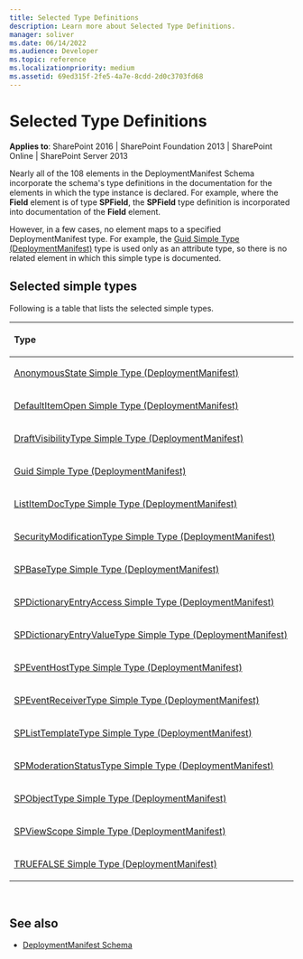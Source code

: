 ```yaml
---
title: Selected Type Definitions
description: Learn more about Selected Type Definitions.
manager: soliver
ms.date: 06/14/2022
ms.audience: Developer
ms.topic: reference
ms.localizationpriority: medium
ms.assetid: 69ed315f-2fe5-4a7e-8cdd-2d0c3703fd68
---
```


# Selected Type Definitions

**Applies to**: SharePoint 2016 | SharePoint Foundation 2013 | SharePoint Online | SharePoint Server 2013

Nearly all of the 108 elements in the DeploymentManifest Schema incorporate the schema's type definitions in the documentation for the elements in which the type instance is declared. For example, where the **Field** element is of type **SPField**, the **SPField** type definition is incorporated into documentation of the **Field** element.

However, in a few cases, no element maps to a specified DeploymentManifest type. For example, the [Guid Simple Type (DeploymentManifest)](guid-simple-type-deploymentmanifest.md) type is used only as an attribute type, so there is no related element in which this simple type is documented.

## Selected simple types

Following is a table that lists the selected simple types.

<table>
<colgroup>
<col width="50%" />
</colgroup>
<thead>
<tr class="header">
<th align="left"><p>Type</p></th>
</tr>
</thead>
<tbody>
<tr class="odd">
<td align="left"><p><a href="anonymousstate-simple-type-deploymentmanifest.md">AnonymousState Simple Type (DeploymentManifest)</a></p></td>
</tr>
<tr class="even">
<td align="left"><p><a href="defaultitemopen-simple-type-deploymentmanifest.md">DefaultItemOpen Simple Type (DeploymentManifest)</a></p></td>
</tr>
<tr class="odd">
<td align="left"><p><a href="draftvisibilitytype-simple-type-deploymentmanifest.md">DraftVisibilityType Simple Type (DeploymentManifest)</a></p></td>
</tr>
<tr class="even">
<td align="left"><p><a href="guid-simple-type-deploymentmanifest.md">Guid Simple Type (DeploymentManifest)</a></p></td>
</tr>
<tr class="odd">
<td align="left"><p><a href="listitemdoctype-simple-type-deploymentmanifest.md">ListItemDocType Simple Type (DeploymentManifest)</a></p></td>
</tr>
<tr class="even">
<td align="left"><p><a href="securitymodificationtype-simple-type-deploymentmanifest.md">SecurityModificationType Simple Type (DeploymentManifest)</a></p></td>
</tr>
<tr class="odd">
<td align="left"><p><a href="spbasetype-simple-type-deploymentmanifest.md">SPBaseType Simple Type (DeploymentManifest)</a></p></td>
</tr>
<tr class="even">
<td align="left"><p><a href="spdictionaryentryaccess-simple-type-deploymentmanifest.md">SPDictionaryEntryAccess Simple Type (DeploymentManifest)</a></p></td>
</tr>
<tr class="odd">
<td align="left"><p><a href="spdictionaryentryvaluetype-simple-type-deploymentmanifest.md">SPDictionaryEntryValueType Simple Type (DeploymentManifest)</a></p></td>
</tr>
<tr class="even">
<td align="left"><p><a href="speventhosttype-simple-type-deploymentmanifest.md">SPEventHostType Simple Type (DeploymentManifest)</a></p></td>
</tr>
<tr class="odd">
<td align="left"><p><a href="speventreceivertype-simple-type-deploymentmanifest.md">SPEventReceiverType Simple Type (DeploymentManifest)</a></p></td>
</tr>
<tr class="even">
<td align="left"><p><a href="splisttemplatetype-simple-type-deploymentmanifest.md">SPListTemplateType Simple Type (DeploymentManifest)</a></p></td>
</tr>
<tr class="odd">
<td align="left"><p><a href="spmoderationstatustype-simple-type-deploymentmanifest.md">SPModerationStatusType Simple Type (DeploymentManifest)</a></p></td>
</tr>
<tr class="even">
<td align="left"><p><a href="spobjecttype-simple-type-deploymentmanifest.md">SPObjectType Simple Type (DeploymentManifest)</a></p></td>
</tr>
<tr class="odd">
<td align="left"><p><a href="spviewscope-simple-type-deploymentmanifest.md">SPViewScope Simple Type (DeploymentManifest)</a></p></td>
</tr>
<tr class="even">
<td align="left"><p><a href="truefalse-simple-type-deploymentmanifest.md">TRUEFALSE Simple Type (DeploymentManifest)</a></p></td>
</tr>
</tbody>
</table>

<br/>

## See also

- [DeploymentManifest Schema](deploymentmanifest-schema.md)
